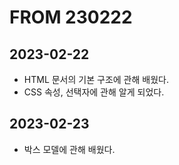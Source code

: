 # FROM 230222
## 2023-02-22
- HTML 문서의 기본 구조에 관해 배웠다.
- CSS 속성, 선택자에 관해 알게 되었다.

## 2023-02-23
- 박스 모델에 관해 배웠다.